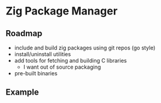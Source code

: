 Zig Package Manager
===================

Roadmap
-------

- include and build zig packages using git repos (go style)
- install/uninstall utilities
- add tools for fetching and building C libraries
	- I want out of source packaging
- pre-built binaries

Example
-------



